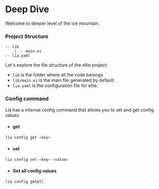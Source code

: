 # Deep Dive

Welcome to deeper level of the ice mountain.

### Project Structure

```shell
-- lib
    | -- main.ei
-- lia.yaml
```

Let's explore the file structure of the ellie project. 
- `lib` is the folder where all the code belongs
- `lib/main.ei` is the main file generated by default. 
- `lia.yaml` is the configuration file for ellie.

### Config command
Lia has a internal config command that allows you to set and get config values.

- #### get
```sh
lia config get <key>
```

- #### set
```sh
lia config set <key> <value>
```

- #### Get all config values
```sh
lia config getAll
```